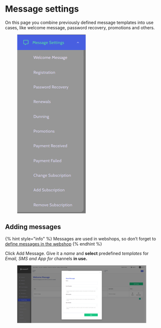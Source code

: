 # Message settings

On this page you combine previously defined message templates into use cases, like welcome message, password recovery, promotions and others.

<figure><img src="../../.gitbook/assets/Без имени (212).png" alt=""><figcaption></figcaption></figure>

## Adding messages <a href="#adding-messages" id="adding-messages"></a>

{% hint style="info" %}
Messages are used in webshops, so don’t forget to [define messages in the webshop](https://mwaretv.atlassian.net/wiki/spaces/TM/pages/54886462)
{% endhint %}

Click Add Message. Give it a _name_ and **select** predefined _templates_ for _Email, SMS and App for_ channels **in use.**

<figure><img src="../../.gitbook/assets/image (51).png" alt=""><figcaption></figcaption></figure>
